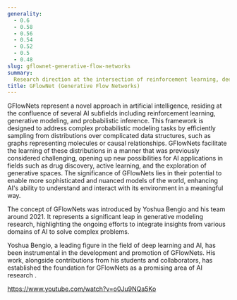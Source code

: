 ```yaml
---
generality:
  - 0.6
  - 0.58
  - 0.56
  - 0.54
  - 0.52
  - 0.5
  - 0.48
slug: gflownet-generative-flow-networks
summary:
  Research direction at the intersection of reinforcement learning, deep generative models, and energy-based probabilistic modeling, aimed at improving generative active learning and unsupervised learning.
title: GFlowNet (Generative Flow Networks)
---
```


GFlowNets represent a novel approach in artificial intelligence, residing at the confluence of several AI subfields including reinforcement learning, generative modeling, and probabilistic inference. This framework is designed to address complex probabilistic modeling tasks by efficiently sampling from distributions over complicated data structures, such as graphs representing molecules or causal relationships. GFlowNets facilitate the learning of these distributions in a manner that was previously considered challenging, opening up new possibilities for AI applications in fields such as drug discovery, active learning, and the exploration of generative spaces. The significance of GFlowNets lies in their potential to enable more sophisticated and nuanced models of the world, enhancing AI's ability to understand and interact with its environment in a meaningful way.

The concept of GFlowNets was introduced by Yoshua Bengio and his team around 2021. It represents a significant leap in generative modeling research, highlighting the ongoing efforts to integrate insights from various domains of AI to solve complex problems.

Yoshua Bengio, a leading figure in the field of deep learning and AI, has been instrumental in the development and promotion of GFlowNets. His work, alongside contributions from his students and collaborators, has established the foundation for GFlowNets as a promising area of AI research ​[](https://yoshuabengio.org/2022/03/05/generative-flow-networks/)​.

https://www.youtube.com/watch?v=o0Ju9NQa5Ko
